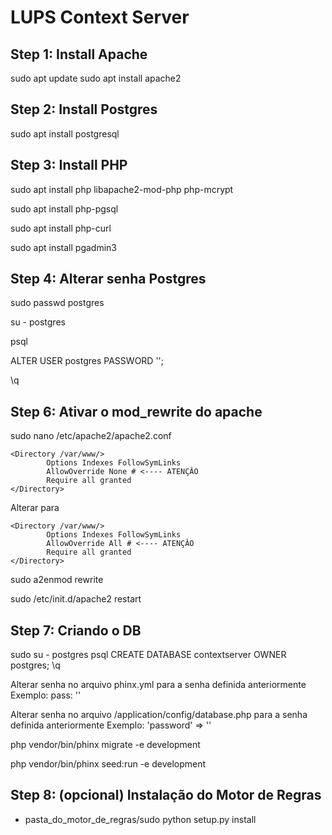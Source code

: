 # LUPS Context Server

Step 1: Install Apache
------------------

sudo apt update
sudo apt install apache2


Step 2: Install Postgres
------------------
sudo apt install postgresql


Step 3: Install PHP
------------------
sudo apt install php libapache2-mod-php php-mcrypt

sudo apt install php-pgsql

sudo apt install php-curl

sudo apt install pgadmin3


Step 4: Alterar senha Postgres
------------------
sudo passwd postgres

su - postgres

psql

ALTER USER postgres PASSWORD '<senha>';
        
\q

Step 6: Ativar o mod_rewrite do apache
------------------

sudo nano /etc/apache2/apache2.conf

```
<Directory /var/www/>
        Options Indexes FollowSymLinks
        AllowOverride None # <---- ATENÇÂO
        Require all granted
</Directory>
```

Alterar para

```
<Directory /var/www/>
        Options Indexes FollowSymLinks
        AllowOverride All # <---- ATENÇÂO
        Require all granted
</Directory>
```

sudo a2enmod rewrite

sudo /etc/init.d/apache2 restart




Step 7: Criando o DB
------------------

sudo su - postgres
psql
CREATE DATABASE contextserver OWNER postgres;
\q

Alterar senha no arquivo phinx.yml para a senha definida anteriormente
Exemplo: pass: '<senha>'

Alterar senha no arquivo /application/config/database.php para a senha definida anteriormente
Exemplo: 'password' => '<senha>'

php vendor/bin/phinx migrate -e development

php vendor/bin/phinx seed:run -e development


Step 8: (opcional) Instalação do Motor de Regras
------------------
* pasta_do_motor_de_regras/sudo python setup.py install
